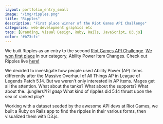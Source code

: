 ```yaml
---
layout: portfolio_entry_small
image: "/img/ripples.png"
title: "Ripples"
description: "First place winner of the Riot Games API Challenge"
categories: web-development graphics etc
tags: [Branding, Visual Design, Ruby, Rails, JavaScript, D3.js]
color: '#b73cfc'
---
```


We built Ripples as an entry to the second [Riot Games API Challenge](https://developer.riotgames.com/discussion/announcements/show/2lxEyIcE).  [We won first place](https://developer.riotgames.com/api-challenge/august2015) in our category, Ability Power Item Changes.  Check out Ripples live [here!](http://maryschmidt.github.io/ripples/)

We decided to investigate how people used Ability Power (AP) items differently after the Massive Overhaul of All Things AP in League of Legends Patch 5.14.  But we weren't only interested in AP items.  Mages get all the attention.  What about the tanks?  What about the supports?  What about the...junglers?!?! *gasp* What kind of ripples did 5.14 thrust upon the sea of ranked play?

Working with a dataset seeded by the awesome API devs at Riot Games, we built a Ruby on Rails app to find the ripples in their various forms, then visualized them with D3.js.
